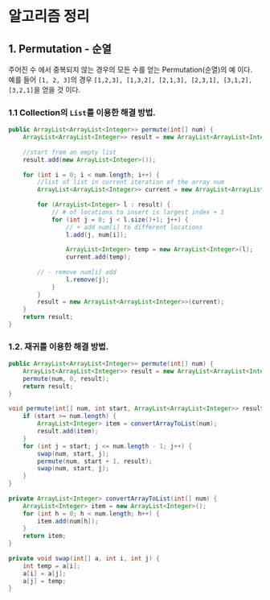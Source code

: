 # 알고리즘 정리 

## 1. Permutation - 순열
주어진 수 에서 중복되지 않는 경우의 모든 수를 얻는 Permutation(순열)의 예 이다.  
예를 들어 `[1, 2, 3]`의 경우 `[1,2,3], [1,3,2], [2,1,3], [2,3,1], [3,1,2], [3,2,1]`을 얻을 것 이다. 

### 1.1 Collection의 `List`를 이용한 해결 방법.  
```java
public ArrayList<ArrayList<Integer>> permute(int[] num) {
	ArrayList<ArrayList<Integer>> result = new ArrayList<ArrayList<Integer>>();
 
	//start from an empty list
	result.add(new ArrayList<Integer>());
 
	for (int i = 0; i < num.length; i++) {
		//list of list in current iteration of the array num
		ArrayList<ArrayList<Integer>> current = new ArrayList<ArrayList<Integer>>();
 
		for (ArrayList<Integer> l : result) {
			// # of locations to insert is largest index + 1
			for (int j = 0; j < l.size()+1; j++) {
				// + add num[i] to different locations
				l.add(j, num[i]);
 
				ArrayList<Integer> temp = new ArrayList<Integer>(l);
				current.add(temp);
				
        // - remove num[i] add
				l.remove(j);
			}
		} 
		result = new ArrayList<ArrayList<Integer>>(current);
	} 
	return result;
}  
```      
  
  
### 1.2. 재귀를 이용한 해결 방법.  
```java
public ArrayList<ArrayList<Integer>> permute(int[] num) {
	ArrayList<ArrayList<Integer>> result = new ArrayList<ArrayList<Integer>>();
	permute(num, 0, result);
	return result;
}
 
void permute(int[] num, int start, ArrayList<ArrayList<Integer>> result) {
	if (start >= num.length) {
		ArrayList<Integer> item = convertArrayToList(num);
		result.add(item);
	}
	for (int j = start; j <= num.length - 1; j++) {
		swap(num, start, j);
		permute(num, start + 1, result);
		swap(num, start, j);
	}
}
 
private ArrayList<Integer> convertArrayToList(int[] num) {
	ArrayList<Integer> item = new ArrayList<Integer>();
	for (int h = 0; h < num.length; h++) {
		item.add(num[h]);
	}
	return item;
}
 
private void swap(int[] a, int i, int j) {
	int temp = a[i];
	a[i] = a[j];
	a[j] = temp;
}
```
 